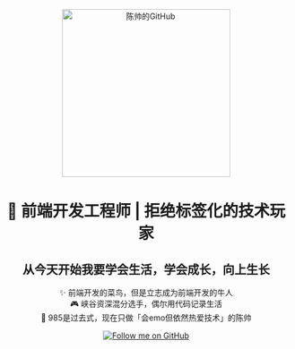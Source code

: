 <!--
![陈帅的GitHub状态](https://github-readme-stats.vercel.app/api?username=your-username&show_icons=true&theme=radical)
![技术栈](https://github-readme-stats.vercel.app/api/top-langs/?username=your-username&layout=compact&theme=vue)
-->

<div align="center">
  <img src="https://img.shields.io/badge/陈帅-PaperPlane-2b6cb0?style=for-the-badge&logo=github&logoColor=white" alt="陈帅的GitHub" width="300"/>
  
  <h1>👋 前端开发工程师 | 拒绝标签化的技术玩家</h1>
  <h2>从今天开始我要学会生活，学会成长，向上生长</h2>
  
  <p>
    ✨ 前端开发的菜鸟，但是立志成为前端开发的牛人<br>
    🎮 峡谷资深混分选手，偶尔用代码记录生活<br>
    📖 985是过去式，现在只做「会emo但依然热爱技术」的陈帅<br>
  </p>

  <a href="https://github.com/your-username" target="_blank">
    <img src="https://img.shields.io/github/followers/your-username?style=social&label=Follow&maxAge=2592000" alt="Follow me on GitHub"/>
  </a>
</div>
